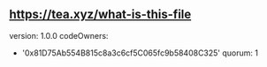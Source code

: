 https://tea.xyz/what-is-this-file
---
version: 1.0.0
codeOwners:
  - '0x81D75Ab554B815c8a3c6cf5C065fc9b58408C325'
quorum: 1
